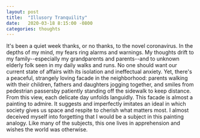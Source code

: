 ```yaml
---
layout: post
title:  "Illusory Tranquility"
date:   2020-03-18 8:15:00 -0800
categories: thoughts
---
```


It's been a quiet week thanks, or no thanks, to the novel coronavirus.
In the depths of my mind, my fears ring alarms and warnings.
My thoughts drift to my family--especially my grandparents and parents--and to unknown elderly folk seen in my daily walks and runs.
No one should want our current state of affairs with its isolation and ineffectual anxiety.
Yet, there's a peaceful, strangely loving facade in the neighborhood: parents walking with their children, fathers and daughters jogging together, and smiles from pedestrian passersby patiently standing off the sidewalk to keep distance.
From this view, each delicate day unfolds languidly.
This facade is almost a painting to admire.
It suggests and imperfectly imitates an ideal in which society gives us space and respite to cherish what matters most.
I almost deceived myself into forgetting that I would be a subject in this painting analogy.
Like many of the subjects, this one lives in apprehension and wishes the world was otherwise.
